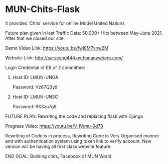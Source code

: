 # MUN-Chits-Flask
It provides 'Chits' service for online Model United Nations

Future plan given in last
Traffic Data: 50,000+ Hits between May-June 2021, After that we closed our site.

Demo Video Link:  https://youtu.be/fwj8M7ynw2M

Website-Link:  http://sarveshd444.pythonanywhere.com/

Login Credential of EB of 2 committee:

  1) Host ID:  LMUN-UNGA

     Password: Vz67Q3y9


     
  2) Host ID:  LMUN-UNSC

     Password: 9S3zu7g6


     
 
FUTURE PLAN:
Rewriting the code and replacing flask with Django

Progress Video: https://youtu.be/V_IWmu-9d78

Rewriting of Code is in process,
Rewriting Code in Very Organised manner and with authentication system using token link to verify account.
New version will be having all first class website feature.

END GOAL:
Building chits, Facebook of MUN World.

     

